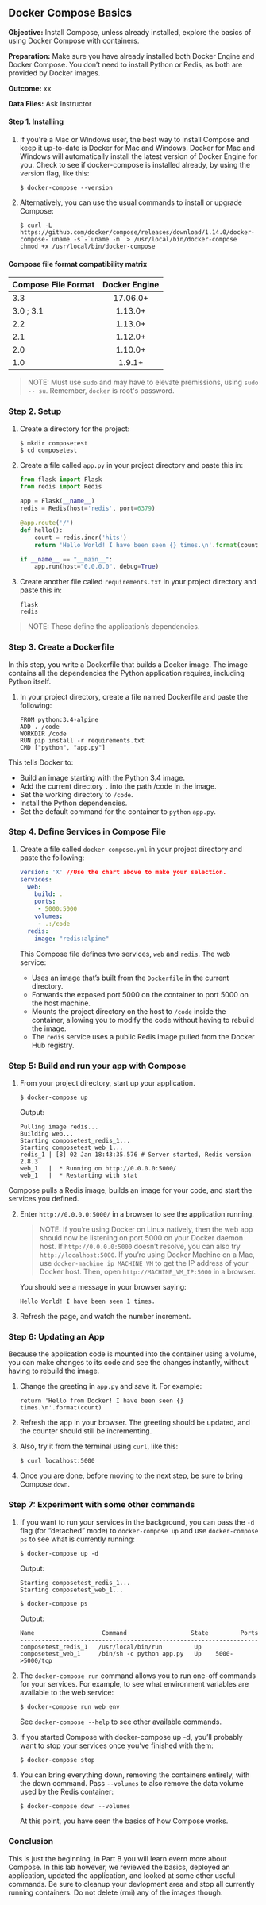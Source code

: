 ## Docker Compose Basics

**Objective:** Install Compose, unless already installed, explore the basics of using Docker Compose with containers.

**Preparation:** Make sure you have already installed both Docker Engine and Docker Compose. You don’t need to install Python or Redis, as both are provided by Docker images.

**Outcome:** xx

**Data Files:** Ask Instructor

#### Step 1. Installing

1. If you're a Mac or Windows user, the best way to install Compose and keep it up-to-date is Docker for Mac and Windows. Docker for Mac and Windows will automatically install the latest version of Docker Engine for you. Check to see if docker-compose is installed already, by using the version flag, like this:

    ```
    $ docker-compose --version
    ```

2. Alternatively, you can use the usual commands to install or upgrade Compose:

    ```
    $ curl -L https://github.com/docker/compose/releases/download/1.14.0/docker-compose-`uname -s`-`uname -m` > /usr/local/bin/docker-compose
    chmod +x /usr/local/bin/docker-compose
    ```

#### Compose file format compatibility matrix

| Compose File Format  | Docker Engine |
| -------------------- |:-------------:|
| 3.3                  |    17.06.0+   |
| 3.0 ; 3.1            |    1.13.0+    |
| 2.2                  |    1.13.0+    |
| 2.1                  |    1.12.0+    |
| 2.0                  |    1.10.0+    |
| 1.0                  |    1.9.1+     |


>NOTE: Must use `sudo` and may have to elevate premissions, using `sudo -- su`. Remember, `docker` is root's password.  


### Step 2. Setup

1. Create a directory for the project:

    ```
    $ mkdir composetest
    $ cd composetest
    ```

2. Create a file called ```app.py``` in your project directory and paste this in:

    ```python
    from flask import Flask
    from redis import Redis

    app = Flask(__name__)
    redis = Redis(host='redis', port=6379)

    @app.route('/')
    def hello():
        count = redis.incr('hits')
        return 'Hello World! I have been seen {} times.\n'.format(count)

    if __name__ == "__main__":
        app.run(host="0.0.0.0", debug=True)
    ```

3. Create another file called ```requirements.txt``` in your project directory and paste this in:

    ```
    flask
    redis
    ```

> NOTE: These define the application’s dependencies.

### Step 3. Create a Dockerfile

In this step, you write a Dockerfile that builds a Docker image. The image contains all the dependencies the Python application requires, including Python itself.

1. In your project directory, create a file named Dockerfile and paste the following:

    ```
    FROM python:3.4-alpine
    ADD . /code
    WORKDIR /code
    RUN pip install -r requirements.txt
    CMD ["python", "app.py"]
    ```

This tells Docker to:

- Build an image starting with the Python 3.4 image.
- Add the current directory ```.``` into the path /code in the image.
- Set the working directory to ```/code```.
- Install the Python dependencies.
- Set the default command for the container to ```python``` ```app.py```.

### Step 4. Define Services in Compose File

1. Create a file called ```docker-compose.yml``` in your project directory and paste the following:

    ```yaml
    version: 'X' //Use the chart above to make your selection.
    services:
      web:
        build: .
        ports:
         - 5000:5000
        volumes:
         - .:/code
      redis:
        image: "redis:alpine"
    ```

    This Compose file defines two services, `web` and `redis`. The web service:
    - Uses an image that’s built from the `Dockerfile` in the current directory.
    - Forwards the exposed port 5000 on the container to port 5000 on the host machine.
    - Mounts the project directory on the host to `/code` inside the container, allowing you to modify the code without having to rebuild the image.
    - The `redis` service uses a public Redis image pulled from the Docker Hub registry.

### Step 5: Build and run your app with Compose

1. From your project directory, start up your application.

    ```
    $ docker-compose up
    ```

    Output:

    ```
    Pulling image redis...
    Building web...
    Starting composetest_redis_1...
    Starting composetest_web_1...
    redis_1 | [8] 02 Jan 18:43:35.576 # Server started, Redis version 2.8.3
    web_1   |  * Running on http://0.0.0.0:5000/
    web_1   |  * Restarting with stat
    ```

Compose pulls a Redis image, builds an image for your code, and start the services you defined.

2. Enter `http://0.0.0.0:5000/` in a browser to see the application running.

    > NOTE: If you’re using Docker on Linux natively, then the web app should now be listening on port 5000 on your Docker daemon host. If `http://0.0.0.0:5000` doesn’t resolve, you can also try `http://localhost:5000`. If you’re using Docker Machine on a Mac, use `docker-machine ip MACHINE_VM` to get the IP address of your Docker host. Then, open `http://MACHINE_VM_IP:5000` in a browser.

    You should see a message in your browser saying:

    ```
    Hello World! I have been seen 1 times.
    ```

3. Refresh the page, and watch the number increment.

### Step 6: Updating an App<br>

Because the application code is mounted into the container using a volume, you can make changes to its code and see the changes instantly, without having to rebuild the image.

1. Change the greeting in ```app.py``` and save it. For example:

    ```
    return 'Hello from Docker! I have been seen {} times.\n'.format(count)
    ```

2. Refresh the app in your browser. The greeting should be updated, and the counter should still be incrementing.

3. Also, try it from the terminal using `curl`, like this:

    ```
    $ curl localhost:5000
    ```

4. Once you are done, before moving to the next step, be sure to bring Compose `down`.

### Step 7: Experiment with some other commands

1. If you want to run your services in the background, you can pass the ```-d``` flag (for “detached” mode) to ```docker-compose up``` and use ```docker-compose ps``` to see what is currently running:

    ```
    $ docker-compose up -d
    ```

    Output:

    ```
    Starting composetest_redis_1...
    Starting composetest_web_1...
    ```

    ```
    $ docker-compose ps
    ```

    Output:

    ```console
    Name                   Command                  State         Ports
    -------------------------------------------------------------------
    composetest_redis_1   /usr/local/bin/run         Up
    composetest_web_1     /bin/sh -c python app.py   Up    5000->5000/tcp
    ```

2. The ```docker-compose run``` command allows you to run one-off commands for your services. For example, to see what environment variables are available to the web service:

    ```
    $ docker-compose run web env
    ```

    See ```docker-compose --help``` to see other available commands. 

3. If you started Compose with docker-compose up -d, you’ll probably want to stop your services once you’ve finished with them:

    ```
    $ docker-compose stop
    ```

4. You can bring everything down, removing the containers entirely, with the down command. Pass ```--volumes``` to also remove the data volume used by the Redis container:

    ```
    $ docker-compose down --volumes
    ```

    At this point, you have seen the basics of how Compose works.

### Conclusion

This is just the beginning, in Part B you will learn evern more about Compose. In this lab however, we reviewed the basics, deployed an application, updated the application, and looked at some other useful commands. Be sure to cleanup your devlopment area and stop all currently running containers. Do not delete (rmi) any of the images though.
